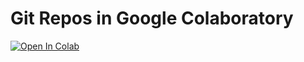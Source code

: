 # Git Repos in Google Colaboratory

<a href="https://colab.research.google.com/github/balnarendrasapa/colab_sh/blob/master/sh.ipynb" target="_parent"><img src="https://colab.research.google.com/assets/colab-badge.svg" alt="Open In Colab"/></a>
